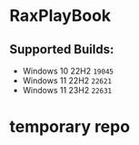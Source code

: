# RaxPlayBook

## Supported Builds:
- Windows 10 22H2 `19045`
- Windows 11 22H2 `22621`
- Windows 11 23H2 `22631`

# temporary repo
